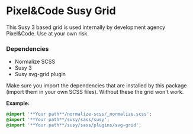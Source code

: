 # Pixel&Code Susy Grid

This Susy 3 based grid is used internally by development agency Pixel&Code. Use at your own risk.

### Dependencies

* Normalize SCSS
* Susy 3
* Susy svg-grid plugin

Make sure you import the dependencies that are installed by this package (import them in your own SCSS files). Without these the grid won't work.

**Example:**

```scss
@import '**Your path**/normalize-scss/_normalize.scss';
@import '**Your path**/susy/sass/susy';
@import '**Your path**/susy/sass/plugins/svg-grid';
```
